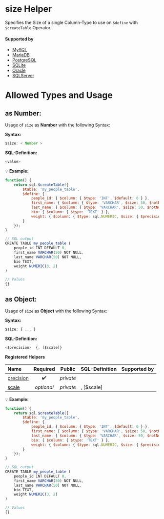 # size Helper
Specifies the Size of a single Column-Type to use on `$define` with `$createTable` Operator.

#### Supported by
- [MySQL](https://dev.mysql.com/doc/refman/5.7/en/create-table.html)
- [MariaDB](https://mariadb.com/kb/en/library/create-table/)
- [PostgreSQL](https://www.postgresql.org/docs/9.5/static/sql-createtable.html)
- [SQLite](https://sqlite.org/lang_createtable.html)
- [Oracle](https://docs.oracle.com/cd/B19306_01/server.102/b14200/statements_7002.htm)
- [SQLServer](https://docs.microsoft.com/en-us/sql/t-sql/statements/create-table-transact-sql)

# Allowed Types and Usage

## as Number:

Usage of `size` as **Number** with the following Syntax:

**Syntax:**

```javascript
$size: < Number >
```

**SQL-Definition:**
```javascript
<value>
```

:bulb: **Example:**
```javascript
function() {
    return sql.$createTable({
        $table: 'my_people_table',
        $define: {
            people_id: { $column: { $type: 'INT', $default: 0 } },
            first_name: { $column: { $type: 'VARCHAR', $size: 50, $notNull: true } },
            last_name: { $column: { $type: 'VARCHAR', $size: 50, $notNull: true } },
            bio: { $column: { $type: 'TEXT' } },
            weight: { $column: { $type: sql.NUMERIC, $size: { $precision: 3, $scale: 2 } } }
        }
    });
}

// SQL output
CREATE TABLE my_people_table (
    people_id INT DEFAULT 0,
    first_name VARCHAR(50) NOT NULL,
    last_name VARCHAR(50) NOT NULL,
    bio TEXT,
    weight NUMERIC(3, 2)
)

// Values
{}
```

## as Object:

Usage of `size` as **Object** with the following Syntax:

**Syntax:**

```javascript
$size: { ... }
```

**SQL-Definition:**
```javascript
<$precision>  {, [$scale]}
```

**Registered Helpers**

Name|Required|Public|SQL-Definition|Supported by
:---|:------:|:----:|:-------------|:-----------
[precision](./private/precision/)|:heavy_check_mark:|*private*||
[scale](./private/scale/)|*optional*|*private*|,  [$scale]|

:bulb: **Example:**
```javascript
function() {
    return sql.$createTable({
        $table: 'my_people_table',
        $define: {
            people_id: { $column: { $type: 'INT', $default: 0 } },
            first_name: { $column: { $type: 'VARCHAR', $size: 50, $notNull: true } },
            last_name: { $column: { $type: 'VARCHAR', $size: 50, $notNull: true } },
            bio: { $column: { $type: 'TEXT' } },
            weight: { $column: { $type: sql.NUMERIC, $size: { $precision: 3, $scale: 2 } } }
        }
    });
}

// SQL output
CREATE TABLE my_people_table (
    people_id INT DEFAULT 0,
    first_name VARCHAR(50) NOT NULL,
    last_name VARCHAR(50) NOT NULL,
    bio TEXT,
    weight NUMERIC(3, 2)
)

// Values
{}
```

